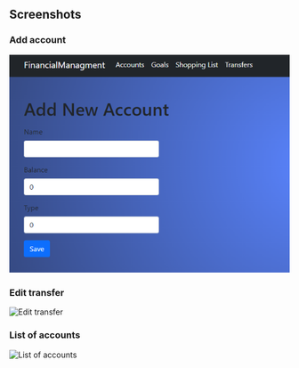 ## Screenshots
### Add account
![Add account](https://github.com/GrzegorzSitkowski/FinancialMangmentAngular/blob/master/src/app/Screens/AddAccount.png)
### Edit transfer
![Edit transfer](/FinancialMangmentAngular/blob/master/src/app/Screens/EditTransfer.png)
### List of accounts
![List of accounts](/FinancialMangmentAngular/blob/master/src/app/Screens/ListOfAccounts.png)
